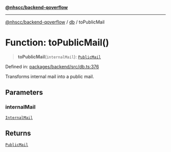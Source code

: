 [**@nhscc/backend-qoverflow**](../../README.md)

***

[@nhscc/backend-qoverflow](../../README.md) / [db](../README.md) / toPublicMail

# Function: toPublicMail()

> **toPublicMail**(`internalMail`): [`PublicMail`](../type-aliases/PublicMail.md)

Defined in: [packages/backend/src/db.ts:376](https://github.com/nhscc/qoverflow.api.hscc.bdpa.org/blob/427e25011f0e71265852f81f85026e1290417c2b/packages/backend/src/db.ts#L376)

Transforms internal mail into a public mail.

## Parameters

### internalMail

[`InternalMail`](../type-aliases/InternalMail.md)

## Returns

[`PublicMail`](../type-aliases/PublicMail.md)
